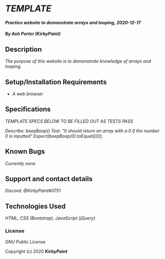 # _TEMPLATE_

#### _Practice website to demonstrate arrays and looping, 2020-12-17_

#### By _**Ash Porter (KirbyPaint)**_

## Description

_The purpose of this website is to demonstrate knowledge of arrays and looping._

## Setup/Installation Requirements

* _A web browser_

## Specifications

_TEMPLATE SPECS BELOW TO BE FILLED OUT AS TESTS PASS_

_Describe: beepBoop()_
_Test: "It should return an array with a 0 if the number 0 is inputted"_
_Expect(beepBoop(0).toEqual([0]);_

## Known Bugs

_Currently none_

## Support and contact details

_Discord: @KirbyPaint#0751_

## Technologies Used

_HTML, CSS (Bootstrap), JavaScript (jQuery)_

### License

*GNU Public License*

Copyright (c) 2020 **_KirbyPaint_**